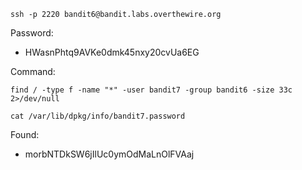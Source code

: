 ```
ssh -p 2220 bandit6@bandit.labs.overthewire.org
```

Password: 
- HWasnPhtq9AVKe0dmk45nxy20cvUa6EG

Command:
```
find / -type f -name "*" -user bandit7 -group bandit6 -size 33c 2>/dev/null

cat /var/lib/dpkg/info/bandit7.password
```

Found: 
- morbNTDkSW6jIlUc0ymOdMaLnOlFVAaj
